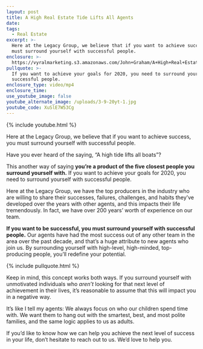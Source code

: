 ```yaml
---
layout: post
title: A High Real Estate Tide Lifts All Agents
date:
tags:
  - Real Estate
excerpt: >-
  Here at the Legacy Group, we believe that if you want to achieve success, you
  must surround yourself with successful people.
enclosure: >-
  https://vyralmarketing.s3.amazonaws.com/John+Graham/A+High+Real+Estate+Tide+Lifts+All+Agents.mp4
pullquote: >-
  If you want to achieve your goals for 2020, you need to surround yourself with
  successful people.
enclosure_type: video/mp4
enclosure_time:
use_youtube_image: false
youtube_alternate_image: /uploads/3-9-20yt-1.jpg
youtube_code: XuSlE7W53Cg
---
```


{% include youtube.html %}

Here at the Legacy Group, we believe that if you want to achieve success, you must surround yourself with successful people.

Have you ever heard of the saying, “A high tide lifts all boats”?

This another way of saying **you’re a product of the five closest people you surround yourself with.** If you want to achieve your goals for 2020, you need to surround yourself with successful people.&nbsp;

Here at the Legacy Group, we have the top producers in the industry who are willing to share their successes, failures, challenges, and habits they’ve developed over the years with other agents, and this impacts their life tremendously. In fact, we have over 200 years’ worth of experience on our team.&nbsp;

**If you want to be successful, you must surround yourself with successful people.** Our agents have had the most success out of any other team in the area over the past decade, and that’s a huge attribute to new agents who join us. By surrounding yourself with high-level, high-minded, top-producing people, you’ll redefine your potential.&nbsp;

{% include pullquote.html %}

Keep in mind, this concept works both ways. If you surround yourself with unmotivated individuals who *aren’t* looking for that next level of achievement in their lives, it’s reasonable to assume that this will impact you in a negative way.&nbsp;

It’s like I tell my agents: We always focus on who our children spend time with. We want them to hang out with the smartest, best, and most polite families, and the same logic applies to us as adults.&nbsp;

If you’d like to know how we can help you achieve the next level of success in your life, don’t hesitate to reach out to us. We’d love to help you.